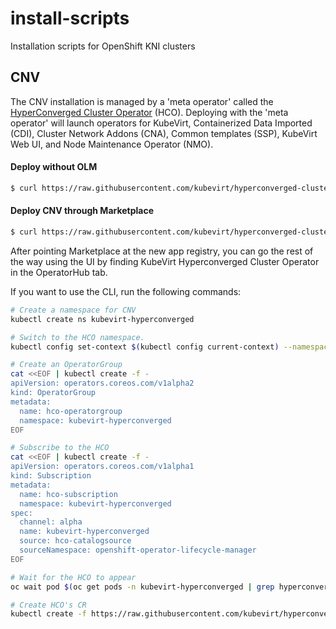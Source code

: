 # install-scripts
Installation scripts for OpenShift KNI clusters

## CNV
The CNV installation is managed by a 'meta operator' called the [HyperConverged
Cluster Operator](https://github.com/kubevirt/hyperconverged-cluster-operator) (HCO).
Deploying with the 'meta operator' will launch operators for KubeVirt,
Containerized Data Imported (CDI), Cluster Network Addons (CNA),
Common templates (SSP), KubeVirt Web UI, and Node Maintenance Operator (NMO).

#### Deploy without OLM
```bash
$ curl https://raw.githubusercontent.com/kubevirt/hyperconverged-cluster-operator/master/deploy/deploy.sh | bash
```

#### Deploy CNV through Marketplace
```bash
$ curl https://raw.githubusercontent.com/kubevirt/hyperconverged-cluster-operator/master/tools/quay-registry.sh | CLUSTER=OPENSHIFT bash -s $QUAY_USERNAME $QUAY_PASSWORD
```

After pointing Marketplace at the new app registry, you can go the rest of the
way using the UI by finding KubeVirt Hyperconverged Cluster Operator in the
OperatorHub tab.

If you want to use the CLI, run the following commands:

```bash
# Create a namespace for CNV
kubectl create ns kubevirt-hyperconverged

# Switch to the HCO namespace.
kubectl config set-context $(kubectl config current-context) --namespace=kubevirt-hyperconverged

# Create an OperatorGroup
cat <<EOF | kubectl create -f -
apiVersion: operators.coreos.com/v1alpha2
kind: OperatorGroup
metadata:
  name: hco-operatorgroup
  namespace: kubevirt-hyperconverged
EOF

# Subscribe to the HCO
cat <<EOF | kubectl create -f -
apiVersion: operators.coreos.com/v1alpha1
kind: Subscription
metadata:
  name: hco-subscription
  namespace: kubevirt-hyperconverged
spec:
  channel: alpha
  name: kubevirt-hyperconverged
  source: hco-catalogsource
  sourceNamespace: openshift-operator-lifecycle-manager
EOF

# Wait for the HCO to appear
oc wait pod $(oc get pods -n kubevirt-hyperconverged | grep hyperconverged-cluster-operator | head -1 | awk '{ print $1 }') --for condition=Ready -n kubevirt-hyperconverged --timeout="${POD_TIMEOUT}"

# Create HCO's CR
kubectl create -f https://raw.githubusercontent.com/kubevirt/hyperconverged-cluster-operator/master/deploy/converged/crds/hco.cr.yaml
```
